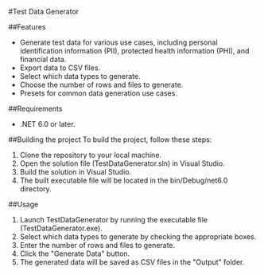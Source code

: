 #Test Data Generator

##Features
* Generate test data for various use cases, including personal identification information (PII), protected health information (PHI), and financial data.
* Export data to CSV files.
* Select which data types to generate.
* Choose the number of rows and files to generate.
* Presets for common data generation use cases.

##Requirements
* .NET 6.0 or later.


##Building the project
To build the project, follow these steps:
1. Clone the repository to your local machine.
2. Open the solution file (TestDataGenerator.sln) in Visual Studio.
3. Build the solution in Visual Studio.
4. The built executable file will be located in the bin/Debug/net6.0 directory.

##Usage
1. Launch TestDataGenerator by running the executable file (TestDataGenerator.exe).
2. Select which data types to generate by checking the appropriate boxes.
3. Enter the number of rows and files to generate.
4. Click the "Generate Data" button.
5. The generated data will be saved as CSV files in the "Output" folder.

